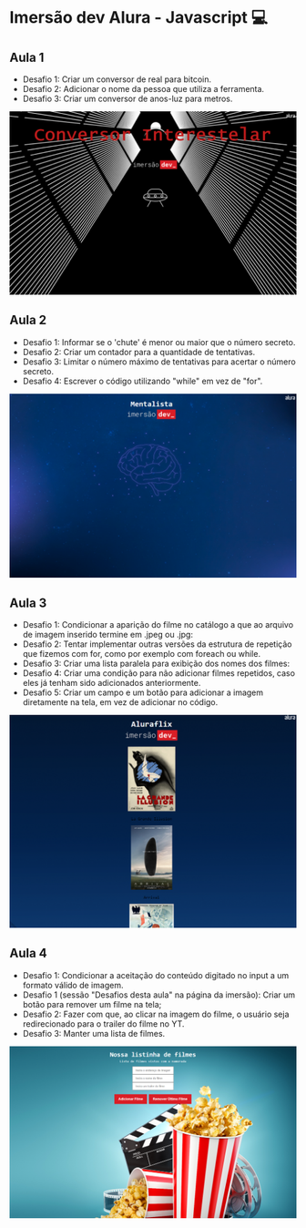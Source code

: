 # Imersão dev Alura - Javascript 💻

## Aula 1
- Desafio 1: Criar um conversor de real para bitcoin.
- Desafio 2: Adicionar o nome da pessoa que utiliza a ferramenta.
- Desafio 3: Criar um conversor de anos-luz para metros.
<p align="center">
  <img src="./imagens/aula01.png">
</p>

## Aula 2
- Desafio 1: Informar se o 'chute' é menor ou maior que o número secreto.
- Desafio 2: Criar um contador para a quantidade de tentativas.
- Desafio 3: Limitar o número máximo de tentativas para acertar o número secreto.
- Desafio 4: Escrever o código utilizando "while" em vez de "for".
<p align="center">
  <img src="./imagens/aula02.png">
</p>

## Aula 3
- Desafio 1: Condicionar a aparição do filme no catálogo a que ao arquivo de imagem inserido termine em .jpeg ou .jpg:
- Desafio 2: Tentar implementar outras versões da estrutura de repetição que fizemos com for, como por exemplo com foreach ou while.
- Desafio 3: Criar uma lista paralela para exibição dos nomes dos filmes:
- Desafio 4: Criar uma condição para não adicionar filmes repetidos, caso eles já tenham sido adicionados anteriormente.
- Desafio 5: Criar um campo e um botão para adicionar a imagem diretamente na tela, em vez de adicionar no código.
<p align="center">
  <img src="./imagens/aula03.png">
</p>  

## Aula 4
- Desafio 1: Condicionar a aceitação do conteúdo digitado no input a um formato válido de imagem.
- Desafio 1 (sessão "Desafios desta aula" na página da imersão): Criar um botão para remover um filme na tela;
- Desafio 2: Fazer com que, ao clicar na imagem do filme, o usuário seja redirecionado para o trailer do filme no YT.
- Desafio 3: Manter uma lista de filmes.
<p align="center">
  <img src="./imagens/aula04.png">
</p>  
